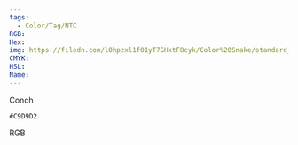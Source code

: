 ```yaml
---
tags:
  - Color/Tag/NTC
RGB:
Hex:
img: https://filedn.com/l0hpzxl1f01yT7GHxtF8cyk/Color%20Snake/standard_csv_to_svg/%23/C9D9D2.svg
CMYK:
HSL:
Name:
---
```

Conch
```palette
#C9D9D2
```
RGB
